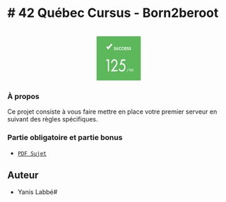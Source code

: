 # # 42 Québec Cursus - Born2beroot

<br />
<div align="center">
	<a href="https://github.com/yanislabbe">
	<img src="images/success.png" alt="success" width="100" height="100">
	</a>
</div>


### À propos

Ce projet consiste à vous faire mettre en place votre premier serveur en suivant des règles spécifiques.

### Partie obligatoire et partie bonus

- [`PDF Sujet`](https://github.com/yanislabbe/born2beroot/blob/main/sujet.pdf)

## Auteur

- Yanis Labbé#

